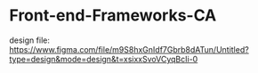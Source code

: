 # Front-end-Frameworks-CA

design file: https://www.figma.com/file/m9S8hxGnIdf7Gbrb8dATun/Untitled?type=design&mode=design&t=xsixxSvoVCyqBcIi-0
